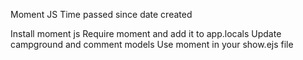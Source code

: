 Moment JS
Time passed since date created

Install moment js
Require moment and add it to app.locals
Update campground and comment models
Use moment in your show.ejs file